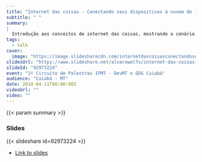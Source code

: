 ```yaml
---
title: "Internet das coisas - Conectando seus dispositivos à nuvem de forma inteligente"
subtitle: " "
summary:
|
  Introdução aos conceitos de internet das coisas, mostrando o cenário atual, arquiteturas básicas de soluções IoT, como começar e diversos projetos práticos são mostrados.
tags:
  - talk
cover:
  image: "https://image.slidesharecdn.com/internetdascoisasconectandoseusdispositivosanuvemdeformainteligente-180405140801/95/internet-das-coisas-conectando-seus-dispositivos-nuvem-de-forma-inteligente-1-638.jpg?cb=1522937340"
slidesUrl: "https://www.slideshare.net/alvarowolfx/internet-das-coisas-conectando-seus-dispositivos-nuvem-de-forma-inteligente"
slideId: "92973224"
event: "1º Circuito de Palestras IFMT - DevMT e GDG Cuiabá"
audience: "Cuiabá - MT"
date: 2018-04-11T00:00:00Z
videoUrl: ""
video: ""
---
```


<!-- truncate -->

{{< param summary >}}
### Slides
{{< slideshare id=92973224 >}}

- [Link to slides](https://www.slideshare.net/alvarowolfx/internet-das-coisas-conectando-seus-dispositivos-nuvem-de-forma-inteligente)

